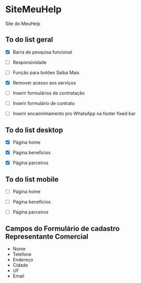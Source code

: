 # SiteMeuHelp
Site do MeuHelp

## To do list geral

* [x] Barra de pesquisa funcional

* [ ] Responsividade

* [ ] Função para botões Saiba Mais

* [x] Remover acesso aos serviços

* [ ] Inserir formulários de contratação

* [ ] Inserir formulário de contrato

* [ ] Inserir encaminhamento pro WhatsApp na footer fixed bar
  
## To do list desktop

* [x] Página home 

* [x] Página beneficios

* [x] Página parceiros

## To do list mobile

* [ ] Página home 

* [ ] Página beneficios

* [ ] Página parceiros

## Campos do Formulário de cadastro Representante Comercial

+ Nome
+ Telefone
+ Endereço
+ Cidade
+ UF
+ Email
